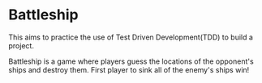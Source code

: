 # Battleship

This aims to practice the use of Test Driven Development(TDD) to build a project.

Battleship is a game where players guess the locations of the opponent's ships and destroy them.
First player to sink all of the enemy's ships win!